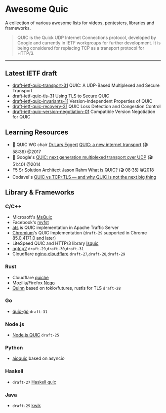 # Awesome Quic

A collection of various awesome lists for videos, pentesters, libraries and frameworks.

> QUIC is the Quick UDP Internet Connections protocol, developed by Google and currently in IETF workgroups for further development. It is being considered for replacing TCP as a transport protocol for HTTP/3.

---

## Latest IETF draft

* [draft-ietf-quic-transport-31](https://datatracker.ietf.org/doc/draft-ietf-quic-transport/) QUIC: A UDP-Based Multiplexed and Secure Transport
* [draft-ietf-quic-tls-31](https://datatracker.ietf.org/doc/draft-ietf-quic-tls/) Using TLS to Secure QUIC
* [draft-ietf-quic-invariants-11](https://datatracker.ietf.org/doc/draft-ietf-quic-invariants/) Version-Independent Properties of QUIC
* [draft-ietf-quic-recovery-31](https://datatracker.ietf.org/doc/draft-ietf-quic-recovery/) QUIC Loss Detection and Congestion Control
* [draft-ietf-quic-version-negotiation-01](https://datatracker.ietf.org/doc/draft-ietf-quic-version-negotiation/) Compatible Version Negotiation for QUIC

## Learning Resources

* 🍿 QUIC WG chair [Dr.Lars Eggert](https://eggert.org/) [QUIC: a new internet transport](https://video.fsmpi.rwth-aachen.de/17ws-quic/12107) (🎬 58:39) @2017
* 🍿 Google's [QUIC: next generation multiplexed transport over UDP](https://www.youtube.com/watch?v=hQZ-0mXFmk8) (🎬 51:40) @2014
* F5 Sr Solution Architect Jason Rahm [What is QUIC?](https://www.youtube.com/watch?v=RIFnXaiRs_o) (🎬 08:35) @2018
* Codavel's [QUIC vs TCP+TLS — and why QUIC is not the next big thing](https://medium.com/codavel-blog/quic-vs-tcp-tls-and-why-quic-is-not-the-next-big-thing-d4ef59143efd)

## Library & Frameworks

### C/C++

* Microsoft's [MsQuic](https://github.com/microsoft/msquic)
* Facebook's [mvfst](https://github.com/facebookincubator/mvfst)
* [ats](https://cwiki.apache.org/confluence/display/TS/QUIC) is QUIC implementation in Apache Traffic Server  
* [Chromium](https://www.chromium.org/quic/playing-with-quic)'s QUIC Implementation (`draft-29` supported in Chrome 85.0.4171.0 and later)
* LiteSpeed QUIC and HTTP/3 library [Isquic](https://github.com/litespeedtech/lsquic)
* [ngtcp2](https://github.com/ngtcp2/ngtcp2) `draft-29`,`draft-30`,`draft-31`
* Cloudflare [nginx-cloudflare](https://github.com/cloudflare/quiche/tree/master/extras/nginx) `draft-27`,`draft-28`,`draft-29`

### Rust

* Cloudflare [quiche](https://github.com/cloudflare/quiche)
* Mozilla/Firefox [Neqo](https://github.com/mozilla/neqo)
* [Quinn](https://github.com/djc/quinn) based on tokio/futures, rustls for TLS `draft-28`

### Go

* [quic-go](https://github.com/lucas-clemente/quic-go) `draft-31`

### Node.js

* [Node.js QUIC](https://github.com/nodejs/quic) `draft-25`

### Python

* [aioquic](https://github.com/aiortc/aioquic) based on asyncio

### Haskell

* `draft-27` [Haskell quic](https://github.com/kazu-yamamoto/quic)

### Java

* `draft-29` [kwik](https://bitbucket.org/pjtr/kwik/)
